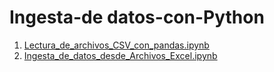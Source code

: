 # Ingesta-de datos-con-Python

1)  [Lectura_de_archivos_CSV_con_pandas.ipynb](https://github.com/GermanPLS/Ingesta-de-datos-con-Python/blob/2b488e7f60d8b87e2ab72f89bfd62682d26ee9f3/Lectura_de_archivos_CSV_con_pandas.ipynb)
2)  [Ingesta_de_datos_desde_Archivos_Excel.ipynb](https://github.com/GermanPLS/Ingesta-de-datos-con-Python/blob/ca53647a8b62394e4cf797feffa8b67ba7474432/Ingesta_de_Datos_desde_Archivos_Excel.ipynb)
